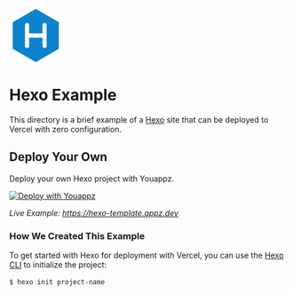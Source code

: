 ![Hexo Logo](https://github.com/youappz/youappz/blob/master/packages/frameworks/logos/hexo.svg)

# Hexo Example

This directory is a brief example of a [Hexo](https://hexo.io/) site that can be deployed to Vercel with zero configuration.

## Deploy Your Own

Deploy your own Hexo project with Youappz.

[![Deploy with Youappz](https://youppz.com/button)](https://youppz.com/?url=https://get.youappz.com/examples/hexo.tar.gz)

_Live Example: https://hexo-template.appz.dev_

### How We Created This Example

To get started with Hexo for deployment with Vercel, you can use the [Hexo CLI](https://hexo.io/docs/index.html#Installation) to initialize the project:

```shell
$ hexo init project-name
```
